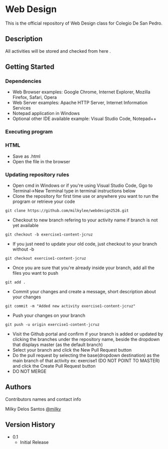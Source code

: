 # Web Design

This is the official repository of Web Design class for Colegio De San Pedro.

## Description

All activities will be stored and checked from here .

## Getting Started

### Dependencies

* Web Browser examples: Google Chrome, Internet Explorer, Mozilla Firefox, Safari, Opera
* Web Server examples: Apache HTTP Server, Internet Information Services
* Notepad application in Windows
* Optional other IDE available example: Visual Studio Code, Notepad++

### Executing program

### HTML

* Save as .html
* Open the file in the browser

### Updating repository rules

* Open cmd in Windows or if you're using Visual Studio Code, Ggo to Terminal->New Terminal type in terminal instructions below
* Clone the repository for first time use or anywhere you want to run the program or retrieve your code
```
git clone https://github.com/milkylee/webdesign2526.git
```
* Checkout to new branch refering to your activity name if branch is not yet available 
```
git checkout -b exercise1-content-jcruz
```
* If you just need to update your old code, just checkout to your branch without -b
```
git checkout exercise1-content-jcruz
```
* Once you are sure that you're already inside your branch, add all the files you want to push
```
git add .
```
* Commit your changes and create a message, short description about your changes
```
git commit -m "Added new activity exercise1-content-jcruz"
```
* Push your changes on your branch
```
git push -u origin exercise1-content-jcruz
```
* Visit the Github portal and confirm if your branch is added or updated by clicking the branches under the repository name, beside the dropdown that displays master (as the default branch)
* Select your branch and click the New Pull Request button
* Do the pull request by selecting the base(dropdown destination) as the main branch of that activity ex: exercise1 (DO NOT POINT TO MASTER) and click the Create Pull Request button
* DO NOT MERGE

## Authors

Contributors names and contact info

Milky Delos Santos
[@milky](https://github.com/milkylee)

## Version History

* 0.1
    * Initial Release

